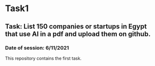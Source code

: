 # Task1
## Task: List 150 companies or startups in Egypt that use AI in a pdf and upload them on github.
### Date of session: 6/11/2021
This repository contains the first task.
